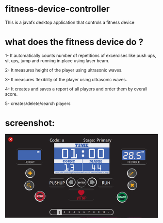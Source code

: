 # fitness-device-controller
This is a javafx desktop application that controls a fitness device

# what does the fitness device do ?
1- It automatically counts number of repetitions of excercises like push ups, sit ups, jump and running in place using laser beam.

2- It measures height of the player using ultrasonic waves.

3- It measures flexiblity of the player using ultrasonic waves.

4- It creates and saves a report of all players and order them by overall score.

5- creates/delete/search players


# screenshot:
![fitenss device screenshot](https://github.com/ahmed-shady/fitness-device-controller/blob/master/fitness.PNG)
